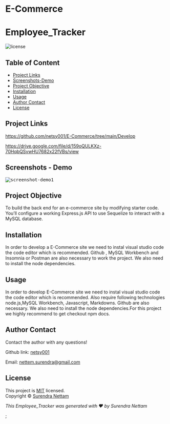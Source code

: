 # E-Commerce

# Employee_Tracker

![license](https://img.shields.io/badge/License-MIT-brightgreen.svg)

## Table of Content
* [Project Links](#Project-Links)
* [Screenshots-Demo](#Screenshots)
* [Project Objective ](#Project-Objective)
* [Installation](#Installation)
* [Usage](#Usage)
* [Author Contact ](#Author-Contact)
* [License](#License)

## Project Links
https://github.com/netsy001/E-Commerce/tree/main/Develop

https://drive.google.com/file/d/159oQULKXz-70HqbQSvwHU7682x22fVBs/view


## Screenshots - Demo
<kbd>![screenshot-demo1](./img/img1.gif)</kbd>

## Project Objective

To build the back end for an e-commerce site by modifying starter code. You’ll configure a working Express.js API to use Sequelize to interact with a MySQL database.


## Installation
In order to develop a E-Commerce site we need to instal visual studio code the code editor which is recommended. Github , MySQL Workbench and Insomnia or Postman are also necessary to work the project. We also need to install the node dependencies.

## Usage
In order to develop  E-Commerce site we need to instal visual studio code the code editor which is recommended. Also require following technologies node.js,MySQL Workbench, Javascript, Markdowns. Github are  also necessary. We also need to install the node dependencies.For this project we highly recommend to get checkout npm docs.

## Author Contact
Contact the author with any questions! 

Github link: [netsy001](https://github.com/netsy001)
    
Email: nettem.surendra@gmail.com

## License
This project is [MIT](https://choosealicense.com/licenses/MIT/) licensed.<br />
Copyright © [Surendra Nettam](https://github.com/netsy001)

                
<p><i>This Employee_Tracker was generated with ❤️ by Surendra Nettam</i ></p >; 